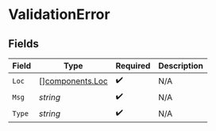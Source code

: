 # ValidationError


## Fields

| Field                                              | Type                                               | Required                                           | Description                                        |
| -------------------------------------------------- | -------------------------------------------------- | -------------------------------------------------- | -------------------------------------------------- |
| `Loc`                                              | [][components.Loc](../../models/components/loc.md) | :heavy_check_mark:                                 | N/A                                                |
| `Msg`                                              | *string*                                           | :heavy_check_mark:                                 | N/A                                                |
| `Type`                                             | *string*                                           | :heavy_check_mark:                                 | N/A                                                |